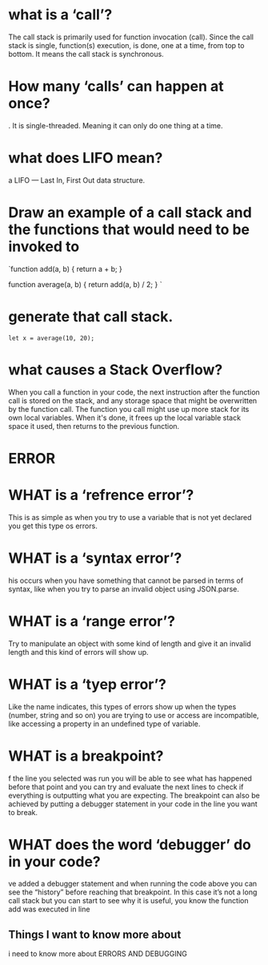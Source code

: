 # what is a ‘call’?
The call stack is primarily used for function invocation (call). Since the call stack is single, function(s) execution, is done, one at a time, from top to bottom. It means the call stack is synchronous.
# How many ‘calls’ can happen at once?
. It is single-threaded. Meaning it can only do one thing at a time.
# what does LIFO mean?
a LIFO — Last In, First Out data structure.
# Draw an example of a call stack and the functions that would need to be invoked to
`function add(a, b) {
    return a + b;
}

function average(a, b) {
    return add(a, b) / 2;
}
`
 # generate that call stack.
 `let x = average(10, 20);`
# what causes a Stack Overflow?
When you call a function in your code, the next instruction after the function call is stored on the stack, and any storage space that might be overwritten by the function call. The function you call might use up more stack for its own local variables. When it's done, it frees up the local variable stack space it used, then returns to the previous function.

# ERROR
# WHAT is a ‘refrence error’?
This is as simple as when you try to use a variable that is not yet declared you get this type os errors.
# WHAT is a ‘syntax error’?
his occurs when you have something that cannot be parsed in terms of syntax, like when you try to parse an invalid object using JSON.parse.
# WHAT is a ‘range error’?
Try to manipulate an object with some kind of length and give it an invalid length and this kind of errors will show up.
# WHAT is a ‘tyep error’?
Like the name indicates, this types of errors show up when the types (number, string and so on) you are trying to use or access are incompatible, like accessing a property in an undefined type of variable.
# WHAT is a breakpoint?
f the line you selected was run you will be able to see what has happened before that point and you can try and evaluate the next lines to check if everything is outputting what you are expecting.
The breakpoint can also be achieved by putting a debugger statement in your code in the line you want to break.
# WHAT does the word ‘debugger’ do in your code?
ve added a debugger statement and when running the code above you can see the “history” before reaching that breakpoint. In this case it’s not a long call stack but you can start to see why it is useful, you know the function add was executed in line

## Things I want to know more about
i need to know more about ERRORS AND DEBUGGING